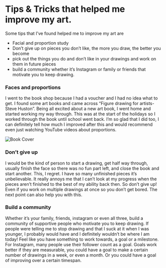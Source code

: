 # Tips & Tricks that helped me improve my art.



Some tips that I’ve found helped me to improve my art are 
* Facial and proportion study
* Don’t give up on pieces you don’t like, the more you draw, the better you become
* pick out the things you do and don’t like in your drawings and work on them in future pieces
* build a community whether it’s Instagram or family or friends that motivate you to keep drawing.

### Faces and proportions
I went to the book shop because I had a voucher and I had no idea what to get. I found some art books and came across “Figure drawing for artists- Steve Huston”. Being all excited about a new art book, I went home and started working my way through. This was at the start of the holidays so I worked through the book until school went back. I’m so glad that I did too, I can definitely tell how much I improved after this and would recommend even just watching YouTube videos about proportions.

![Book Cover](artenblog.github.io/assets/2181609F-FEE8-45B1-845F-A7E42524CC1C.jpeg)



### Don’t give up

I would be the kind of person to start a drawing, get half way through, usually finish the face so there was no fun part left, and close the book and start another. This, I regret. I have so many unfinished pieces it’s unbelievable. It really annoys me that I can’t look at my progress when the pieces aren’t finished to the best of my ability back then. So don’t give up! Even if you work on multiple drawings at once so you don’t get bored. The next point can also help you with this.

### Build a community

Whether it’s your family, friends, instagram or even all three, build a community of supportive people who motivate you to keep drawing. If people were telling me to stop drawing and that I suck at it when I was younger, I probably would have and I definitely wouldn’t be where I am today! Feel like you have something to work towards, a goal or a milestone. For Instagram, many people use their follower count as a goal. Goals work better if they are measurable, you could have a goal to make a certain number of drawings in a week, or even a month. Or you could have a goal of improving over a certain timespan.
